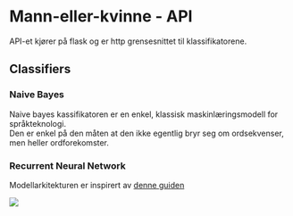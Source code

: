 # Mann-eller-kvinne - API  

API-et kjører på flask og er http grensesnittet til klassifikatorene.  


## Classifiers  

### Naive Bayes  

Naive bayes kassifikatoren er en enkel, klassisk maskinlæringsmodell for språkteknologi.  
Den er enkel på den måten at den ikke egentlig bryr seg om ordsekvenser, men heller ordforekomster.  

### Recurrent Neural Network  

Modellarkitekturen er inspirert av [denne guiden](https://www.tensorflow.org/tutorials/text/text_classification_rnn)

<img src="https://www.tensorflow.org/tutorials/text/images/bidirectional.png" />
